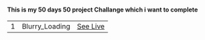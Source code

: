 <h4>This is my 50 days 50 project Challange which i want to complete</h4>
<table>
  <tr>
    <td>1</td>
    <td>Blurry_Loading</td>
    <td><a href="https://ganeshparmar.github.io/50_Projects_Challange/Blurry_Loading">See Live</a></td>
  </tr>
  
  
</table>

